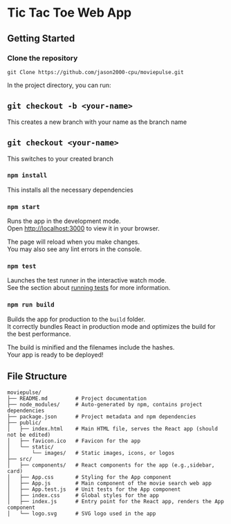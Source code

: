 # Tic Tac Toe Web App

## Getting Started

### Clone the repository
```
git Clone https://github.com/jason2000-cpu/moviepulse.git

```


In the project directory, you can run:

## `git checkout -b <your-name>`

This creates a new branch with your name as the branch name

## `git checkout <your-name>`

This switches to your created branch

### `npm install`

This installs all the necessary dependencies

### `npm start`

Runs the app in the development mode.\
Open [http://localhost:3000](http://localhost:3000) to view it in your browser.

The page will reload when you make changes.\
You may also see any lint errors in the console.

### `npm test`

Launches the test runner in the interactive watch mode.\
See the section about [running tests](https://facebook.github.io/create-react-app/docs/running-tests) for more information.

### `npm run build`

Builds the app for production to the `build` folder.\
It correctly bundles React in production mode and optimizes the build for the best performance.

The build is minified and the filenames include the hashes.\
Your app is ready to be deployed!

## File Structure

```plaintext
moviepulse/
├── README.md         # Project documentation
├── node_modules/     # Auto-generated by npm, contains project dependencies
├── package.json      # Project metadata and npm dependencies
├── public/
│   ├── index.html    # Main HTML file, serves the React app (should not be edited)
│   ├── favicon.ico   # Favicon for the app
│   └── static/
│       └── images/   # Static images, icons, or logos
├── src/
│   ├── components/   # React components for the app (e.g.,sidebar, card)
│   ├── App.css       # Styling for the App component
│   ├── App.js        # Main component of the movie search web app
│   ├── App.test.js   # Unit tests for the App component
│   ├── index.css     # Global styles for the app
│   ├── index.js      # Entry point for the React app, renders the App component
│   └── logo.svg      # SVG logo used in the app
